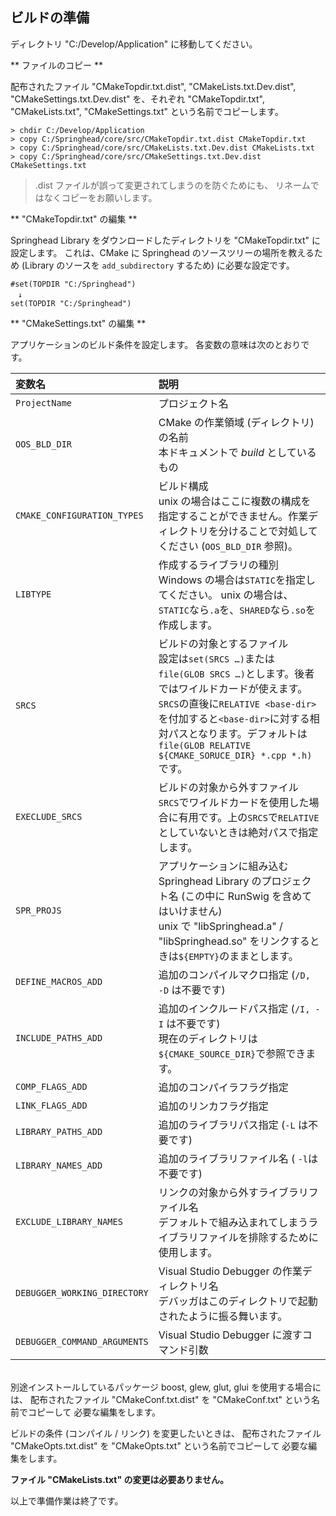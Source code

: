 ## ビルドの準備

ディレクトリ "C:/Develop/Application" に移動してください。

** ファイルのコピー **

配布されたファイル "CMakeTopdir.txt.dist", "CMakeLists.txt.Dev.dist",
 "CMakeSettings.txt.Dev.dist" を、それぞれ "CMakeTopdir.txt",
 "CMakeLists.txt", "CMakeSettings.txt" という名前でコピーします。

```
> chdir C:/Develop/Application
> copy C:/Springhead/core/src/CMakeTopdir.txt.dist CMakeTopdir.txt
> copy C:/Springhead/core/src/CMakeLists.txt.Dev.dist CMakeLists.txt
> copy C:/Springhead/core/src/CMakeSettings.txt.Dev.dist CMakeSettings.txt
```

> .dist ファイルが誤って変更されてしまうのを防ぐためにも、
リネームではなくコピーをお願いします。

** "CMakeTopdir.txt" の編集 **

Springhead Library をダウンロードしたディレクトリを "CMakeTopdir.txt" に設定します。
これは、CMake に Springhead のソースツリーの場所を教えるため
 (Library のソースを `add_subdirectory` するため) に必要な設定です。

```
#set(TOPDIR "C:/Springhead")
　↓
set(TOPDIR "C:/Springhead")
```

** "CMakeSettings.txt" の編集 **

<a id="BuildParameters"></a>
アプリケーションのビルド条件を設定します。
各変数の意味は次のとおりです。

| 変数名 | 説明 |
|:--|:--|
| `ProjectName` | プロジェクト名 |
| `OOS_BLD_DIR` | CMake の作業領域 (ディレクトリ) の名前<br>本ドキュメントで *build* としているもの |
| `CMAKE_CONFIGURATION_TYPES` | ビルド構成<br>unix の場合はここに複数の構成を指定することができません。作業ディレクトリを分けることで対処してください (`OOS_BLD_DIR` 参照)。 |
| `LIBTYPE` | 作成するライブラリの種別<br>Windows の場合は`STATIC`を指定してください。 unix の場合は、`STATIC`なら`.a`を、`SHARED`なら`.so`を作成します。 |
| `SRCS` | ビルドの対象とするファイル<br>設定は`set(SRCS …)`または`file(GLOB SRCS …)`とします。後者ではワイルドカードが使えます。<br>`SRCS`の直後に`RELATIVE <base-dir>`を付加すると`<base-dir>`に対する相対パスとなります。デフォルトは`file(GLOB RELATIVE ${CMAKE_SORUCE_DIR} *.cpp *.h)`です。|
| `EXECLUDE_SRCS` | ビルドの対象から外すファイル<br>`SRCS`でワイルドカードを使用した場合に有用です。上の`SRCS`で`RELATIVE`としていないときは絶対パスで指定します。 |
| `SPR_PROJS` | アプリケーションに組み込む Springhead Library のプロジェクト名 (この中に RunSwig を含めてはいけません)<br>unix で "libSpringhead.a" / "libSpringhead.so" をリンクするときは`${EMPTY}`のままとします。 |
| `DEFINE_MACROS_ADD` | 追加のコンパイルマクロ指定 (`/D, -D` は不要です) |
| `INCLUDE_PATHS_ADD` | 追加のインクルードパス指定 (`/I, -I` は不要です)<br>現在のディレクトリは`${CMAKE_SOURCE_DIR}`で参照できます。 |
| `COMP_FLAGS_ADD` | 追加のコンパイラフラグ指定 |
| `LINK_FLAGS_ADD` | 追加のリンカフラグ指定 |
| `LIBRARY_PATHS_ADD` | 追加のライブラリパス指定 (`-L` は不要です) |
| `LIBRARY_NAMES_ADD` | 追加のライブラリファイル名 ( `-l`は不要です) |
| `EXCLUDE_LIBRARY_NAMES` | リンクの対象から外すライブラリファイル名<br>デフォルトで組み込まれてしまうライブラリファイルを排除するために使用します。 |
| `DEBUGGER_WORKING_DIRECTORY` | Visual Studio Debugger の作業ディレクトリ名<br>デバッガはこのディレクトリで起動されたように振る舞います。 |
| `DEBUGGER_COMMAND_ARGUMENTS` | Visual Studio Debugger に渡すコマンド引数 |

<br>
別途インストールしているパッケージ boost, glew, glut, glui を使用する場合には、
配布されたファイル "CMakeConf.txt.dist" を "CMakeConf.txt" という名前でコピーして
必要な編集をします。

ビルドの条件 (コンパイル / リンク) を変更したいときは、
配布されたファイル "CMakeOpts.txt.dist" を "CMakeOpts.txt" という名前でコピーして
必要な編集をします。

**ファイル "CMakeLists.txt" の変更は必要ありません。**

以上で準備作業は終了です。

